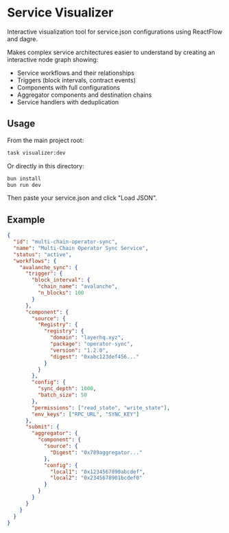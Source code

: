 # Service Visualizer

Interactive visualization tool for service.json configurations using ReactFlow and dagre.

Makes complex service architectures easier to understand by creating an interactive node graph showing:
- Service workflows and their relationships
- Triggers (block intervals, contract events)
- Components with full configurations
- Aggregator components and destination chains
- Service handlers with deduplication

## Usage

From the main project root:
```bash
task visualizer:dev
```

Or directly in this directory:
```bash
bun install
bun run dev
```

Then paste your service.json and click "Load JSON".

## Example

```json
{
  "id": "multi-chain-operator-sync",
  "name": "Multi-Chain Operator Sync Service",
  "status": "active",
  "workflows": {
    "avalanche_sync": {
      "trigger": {
        "block_interval": {
          "chain_name": "avalanche",
          "n_blocks": 100
        }
      },
      "component": {
        "source": {
          "Registry": {
            "registry": {
              "domain": "layerhq.xyz",
              "package": "operator-sync",
              "version": "1.2.0",
              "digest": "0xabc123def456..."
            }
          }
        },
        "config": {
          "sync_depth": 1000,
          "batch_size": 50
        },
        "permissions": ["read_state", "write_state"],
        "env_keys": ["RPC_URL", "SYNC_KEY"]
      },
      "submit": {
        "aggregator": {
          "component": {
            "source": {
              "Digest": "0x789aggregator..."
            },
            "config": {
              "local1": "0x1234567890abcdef",
              "local2": "0x2345678901bcdef0"
            }
          }
        }
      }
    }
  }
}
```
